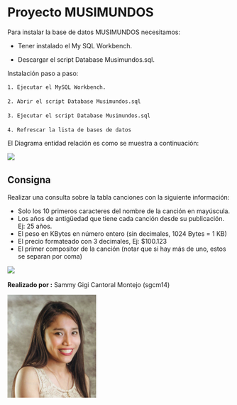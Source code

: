 # Proyecto MUSIMUNDOS

Para instalar la base de datos MUSIMUNDOS necesitamos:

- Tener instalado el My SQL Workbench. 

- Descargar el script Database Musimundos.sql.

Instalación paso a paso:

    1. Ejecutar el MySQL Workbench.

    2. Abrir el script Database Musimundos.sql

    3. Ejecutar el script Database Musimundos.sql

    4. Refrescar la lista de bases de datos

El Diagrama entidad relación es como se muestra a continuación:

![](https://raw.githubusercontent.com/sgcm14/proyectos-sql/main/musimundos/musimundos.png)


## Consigna

Realizar una consulta sobre la tabla canciones con la siguiente información:

- Solo los 10 primeros caracteres del nombre de la canción en mayúscula.
- Los años de antigüedad que tiene cada canción desde su publicación. Ej: 25 años. 
- El peso en KBytes en número entero (sin decimales, 1024 Bytes = 1 KB)
- El precio formateado con 3 decimales, Ej: $100.123
- El primer compositor de la canción (notar que si hay más de uno, estos 
se separan por coma)

![](https://raw.githubusercontent.com/sgcm14/proyectos-sql/main/musimundos/ejemplo.PNG)


**Realizado por :** Sammy Gigi Cantoral Montejo (sgcm14)

<img src ="https://raw.githubusercontent.com/sgcm14/sgcm14/main/sammy.jpg" width="200">